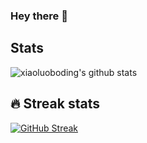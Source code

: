### Hey there 👋

## Stats

![xiaoluoboding's github stats](https://github-readme-stats.vercel.app/api?username=Medusa-Gitty&show_icons=true&theme=dracula)

## 🔥 Streak stats
[![GitHub Streak](http://github-readme-streak-stats.herokuapp.com?user=Medusa-Gitty&theme=radical&hide_border=true&date_format=M%20j%5B%2C%20Y%5D)](https://git.io/streak-stats)
